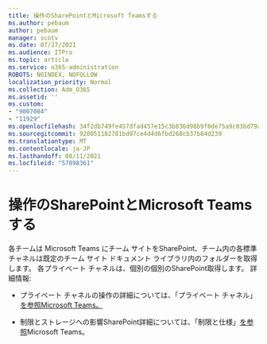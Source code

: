 ```yaml
---
title: 操作のSharePointとMicrosoft Teamsする
ms.author: pebaum
author: pebaum
manager: scotv
ms.date: 07/27/2021
ms.audience: ITPro
ms.topic: article
ms.service: o365-administration
ROBOTS: NOINDEX, NOFOLLOW
localization_priority: Normal
ms.collection: Adm_O365
ms.assetid: ''
ms.custom:
- "9007084"
- "11929"
ms.openlocfilehash: 34f2db749fe457dfad457e15c3b836d98b9f0de75a9c03bd79a3c1a8f4d4d4de
ms.sourcegitcommit: 920051182781bd97ce4d4d6fbd268cb37b84d239
ms.translationtype: MT
ms.contentlocale: ja-JP
ms.lasthandoff: 08/11/2021
ms.locfileid: "57898361"
---
```

# <a name="help-with-the-sharepoint-and-microsoft-teams-interaction"></a>操作のSharePointとMicrosoft Teamsする

各チームは Microsoft Teams にチーム サイトをSharePoint、チーム内の各標準チャネルは既定のチーム サイト ドキュメント ライブラリ内のフォルダーを取得します。 各プライベート チャネルは、個別の個別のSharePoint取得します。 詳細情報:

- プライベート チャネルの操作の詳細については、「プライベート チャネル」[を参照Microsoft Teams。](https://docs.microsoft.com/MicrosoftTeams/private-channels#private-channel-sharepoint-sites)

- 制限とストレージへの影響SharePoint詳細については、「制限と仕様」[を参照](https://docs.microsoft.com/microsoftteams/limits-specifications-teams#storage)Microsoft Teams。 

